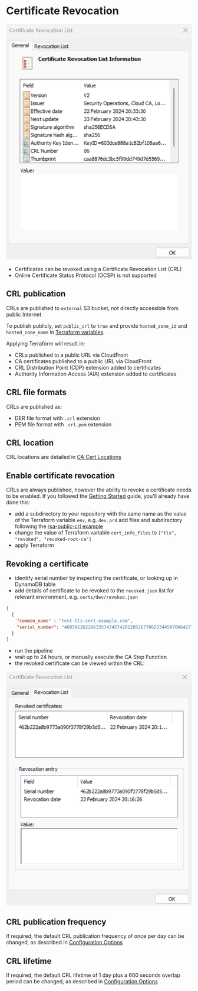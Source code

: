 # Certificate Revocation

![Certificate Revocation List](assets/images/crl.png?raw=true)

* Certificates can be revoked using a Certificate Revocation List (CRL)
* Online Certificate Status Protocol (OCSP) is not supported

## CRL publication
CRLs are published to `external` S3 bucket, not directly accessible from public Internet

To publish publicly, set `public_crl` to `true` and provide `hosted_zone_id` and `hosted_zone_name` in [Terraform variables](https://github.com/serverless-ca/terraform-aws-ca/blob/main/variables.tf).

Applying Terraform will result in:

* CRLs published to a public URL via CloudFront
* CA certificates published to a public URL via CloudFront
* CRL Distribution Point (CDP) extension added to certificates
* Authority Information Access (AIA) extension added to certificates

## CRL file formats
CRLs are published as:
* DER file format with `.crl` extension
* PEM file format with `.crl.pem` extension

## CRL location
CRL locations are detailed in [CA Cert Locations](locations.md)

## Enable certificate revocation
CRLs are always published, however the ability to revoke a certificate needs to be enabled. If you followed the [Getting Started](getting-started.md) guide, you'll already have done this:

* add a subdirectory to your repository with the same name as the value of the Terraform variable `env`, e.g. `dev`, `prd`
add files and subdirectory following the [rsa-public-crl example](https://github.com/serverless-ca/terraform-aws-ca/blob/main/examples/rsa-public-crl/README.md)
* change the value of Terraform variable `cert_info_files` to  `["tls", "revoked", "revoked-root-ca"]`
* apply Terraform

## Revoking a certificate

* identify serial number by inspecting the certificate, or looking up in DynamoDB table
* add details of certificate to be revoked to the `revoked.json` list for relevant environment, e.g. `certs/dev/revoked.json`
```json
[
  {
    "common_name" : "test-tls-cert.example.com",
    "serial_number": "400591262296335747457420220526770623344507066427"
  }
]
```
* run the pipeline
* wait up to 24 hours, or manually execute the CA Step Function
* the revoked certificate can be viewed within the CRL:

![Revoked certificate](assets/images/crl-revoked.png?raw=true)

## CRL publication frequency
If required, the default CRL publication frequency of once per day can be changed, as described in [Configuration Options](./options.md#crl-publication-frequency)

## CRL lifetime
If required, the default CRL lifetime of 1 day plus a 600 seconds overlap period can be changed, as described in [Configuration Options](./options.md#crl-lifetime)